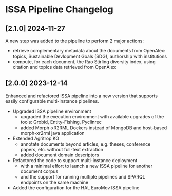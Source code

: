 # ISSA Pipeline Changelog

## [2.1.0] 2024-11-27

A new step was added to the pipeline to perform 2 major actions:
- retrieve complementary metadata about the documents from OpenAlex: topics, Sustainable Devlopment Goals (SDG), authorship with institutions
- compute, for each document, the Rao Stirling diversity index, using citation and topics data retrieved from OpenAlex

## [2.0.0] 2023-12-14

Enhanced and refactored ISSA pipeline into a new version that supports easily configurable multi-instance pipelines.

- Upgraded ISSA pipeline environment
   - upgraded the execution environment with available upgrades of the tools:  Grobid, Entity-Fishing, Pyclinrec
   - added Morph-xR2RML Dockers instead of MongoDB and host-based morph-xr2rml java application
- Extended Agritrop KG 
   - annotate documents beyond articles, e.g. theses, conference papers, etc. without full-text extraction
   - added document domain descriptors
- Refactored the code to support multi-instance deployment
  - with a minimal effort to launch a new ISSA pipeline for another document corpus
  - and the support for running multiple pipelines and SPARQL endpoints on the same machine
- Added the configuration for the HAL EuroMov ISSA pipeline
